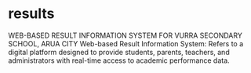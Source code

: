 # results
WEB-BASED RESULT INFORMATION SYSTEM FOR VURRA SECONDARY SCHOOL, ARUA CITY Web-based Result Information System: Refers to a digital platform designed to provide students, parents, teachers, and administrators with real-time access to academic performance data.
